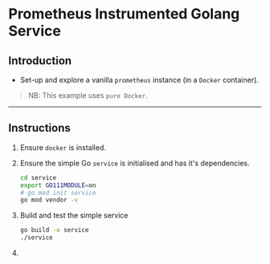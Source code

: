 # Prometheus Instrumented Golang Service

## Introduction

* Set-up and explore a vanilla `prometheus` instance (in a `Docker` container).

> NB: This example uses `pure Docker`.

---

## Instructions

1. Ensure `docker` is installed.

2. Ensure the simple Go `service` is initialised and has it's dependencies.

    ```bash
    cd service
    export GO111MODULE=on
    # go mod init service
    go mod vendor -v
    ```

3. Build and test the simple service

    ```bash 
    go build -o service
    ./service
    ```

4. 
